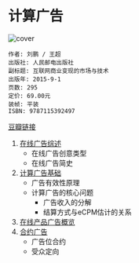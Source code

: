 # 计算广告
![cover](https://img3.doubanio.com/lpic/s28280564.jpg)

    作者: 刘鹏 / 王超 
    出版社: 人民邮电出版社
    副标题: 互联网商业变现的市场与技术
    出版年: 2015-9-1
    页数: 295
    定价: 69.00元
    装帧: 平装
    ISBN: 9787115392497

[豆瓣链接](https://book.douban.com/subject/26596778/)

1. [在线广告综述][1]
    - 在线广告创意类型
    - 在线广告简史
1. [计算广告基础][2]
    - 广告有效性原理
    - 计算广告的核心问题
        - 广告收入的分解
        - 结算方式与eCPM估计的关系
1. [在线产品广告概览][3]
1. [合约广告][4]
    - 广告位合约
    - 受众定向



[1]: chap1.md
[2]: chap2.ipynb
[3]: chap3.md
[4]: chap4.md
